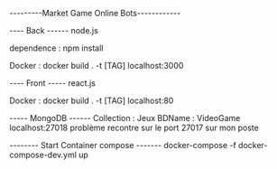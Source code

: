 ---------Market Game Online Bots------------

---- Back ------
node.js 

dependence :
npm install

Docker : 
docker build . -t [TAG]
localhost:3000

---- Front -----
react.js

Docker : 
docker build . -t [TAG]
localhost:80

----- MongoDB ------
Collection : Jeux 
BDName : VideoGame
localhost:27018 problème recontre sur le port 27017 sur mon poste 


-------- Start Container compose ------- 
docker-compose -f docker-compose-dev.yml up